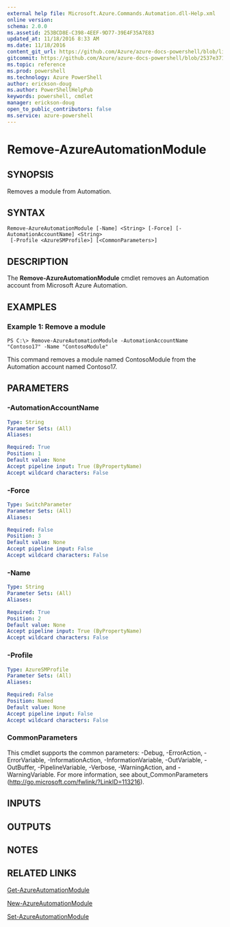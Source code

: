 ```yaml
---
external help file: Microsoft.Azure.Commands.Automation.dll-Help.xml
online version: 
schema: 2.0.0
ms.assetid: 253BCD8E-C398-4EEF-9D77-39E4F35A7E83
updated_at: 11/18/2016 8:33 AM
ms.date: 11/18/2016
content_git_url: https://github.com/Azure/azure-docs-powershell/blob/live/azureps-cmdlets-docs/ServiceManagement/Azure.Automation/v2.1.0/Remove-AzureAutomationModule.md
gitcommit: https://github.com/Azure/azure-docs-powershell/blob/2537e371256820c5575d89299741a8f7b6f7e585/azureps-cmdlets-docs/ServiceManagement/Azure.Automation/v2.1.0/Remove-AzureAutomationModule.md
ms.topic: reference
ms.prod: powershell
ms.technology: Azure PowerShell
author: erickson-doug
ms.author: PowerShellHelpPub
keywords: powershell, cmdlet
manager: erickson-doug
open_to_public_contributors: false
ms.service: azure-powershell
---
```


# Remove-AzureAutomationModule

## SYNOPSIS
Removes a module from Automation.

## SYNTAX

```
Remove-AzureAutomationModule [-Name] <String> [-Force] [-AutomationAccountName] <String>
 [-Profile <AzureSMProfile>] [<CommonParameters>]
```

## DESCRIPTION
The **Remove-AzureAutomationModule** cmdlet removes an Automation account from Microsoft Azure Automation.

## EXAMPLES

### Example 1: Remove a module
```
PS C:\> Remove-AzureAutomationModule -AutomationAccountName "Contoso17" -Name "ContosoModule"
```

This command removes a module named ContosoModule from the Automation account named Contoso17.

## PARAMETERS

### -AutomationAccountName

```yaml
Type: String
Parameter Sets: (All)
Aliases: 

Required: True
Position: 1
Default value: None
Accept pipeline input: True (ByPropertyName)
Accept wildcard characters: False
```

### -Force

```yaml
Type: SwitchParameter
Parameter Sets: (All)
Aliases: 

Required: False
Position: 3
Default value: None
Accept pipeline input: False
Accept wildcard characters: False
```

### -Name

```yaml
Type: String
Parameter Sets: (All)
Aliases: 

Required: True
Position: 2
Default value: None
Accept pipeline input: True (ByPropertyName)
Accept wildcard characters: False
```

### -Profile

```yaml
Type: AzureSMProfile
Parameter Sets: (All)
Aliases: 

Required: False
Position: Named
Default value: None
Accept pipeline input: False
Accept wildcard characters: False
```

### CommonParameters
This cmdlet supports the common parameters: -Debug, -ErrorAction, -ErrorVariable, -InformationAction, -InformationVariable, -OutVariable, -OutBuffer, -PipelineVariable, -Verbose, -WarningAction, and -WarningVariable. For more information, see about_CommonParameters (http://go.microsoft.com/fwlink/?LinkID=113216).

## INPUTS

## OUTPUTS

## NOTES

## RELATED LINKS

[Get-AzureAutomationModule](xref:ServiceManagement/Azure.Automation/v2.1.0/Get-AzureAutomationModule.md)

[New-AzureAutomationModule](xref:ServiceManagement/Azure.Automation/v2.1.0/New-AzureAutomationModule.md)

[Set-AzureAutomationModule](xref:ServiceManagement/Azure.Automation/v2.1.0/Set-AzureAutomationModule.md)


